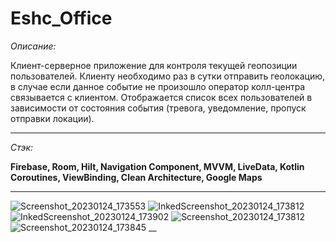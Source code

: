 # Eshc_Office
_Описание:_

Клиент-серверное приложение для контроля текущей геопозиции пользователей. Клиенту необходимо раз в сутки отправить геолокацию, в случае если данное событие не произошло
оператор колл-центра связывается с клиентом. Отображается список всех пользователей в зависимости от состояния события (тревога, уведомление, пропуск отправки локации).

___

_Стэк:_

__Firebase, Room, Hilt, Navigation Component, MVVM, LiveData, Kotlin Coroutines, ViewBinding, Clean Architecture, Google Maps__     
___
![Screenshot_20230124_173553](https://user-images.githubusercontent.com/26350957/214325518-2cbb2a47-015a-4bf5-a37e-3dcbc49543f8.png)
![InkedScreenshot_20230124_173812](https://user-images.githubusercontent.com/26350957/214327931-2ece84c9-44c2-4061-9515-cc657b052a01.jpg)
![InkedScreenshot_20230124_173902](https://user-images.githubusercontent.com/26350957/214327946-17e0446b-9bd2-409e-9e37-60e677828029.jpg)
![Screenshot_20230124_173812](https://user-images.githubusercontent.com/26350957/214328047-04289bea-0e4d-41a9-92e7-57325899c0e3.png)
![Screenshot_20230124_173845](https://user-images.githubusercontent.com/26350957/214328068-4de48f9e-f836-46ac-a701-c0cbd9003f1a.png)
__
      
